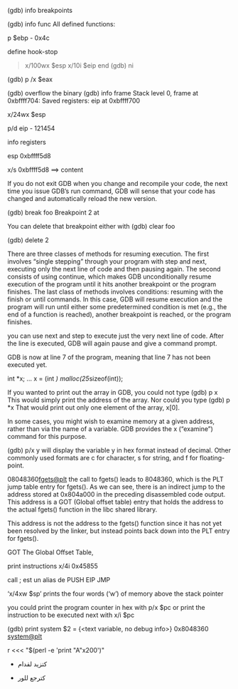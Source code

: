 (gdb) info breakpoints

(gdb) info func
All defined functions:

p $ebp - 0x4c

define hook-stop

>x/100wx $esp
>x/10i $eip
>end
(gdb) ni

(gdb) p /x $eax




(gdb) overflow the binary
(gdb) info frame
Stack level 0, frame at 0xbffff704:
 Saved registers:
  eip at 0xbffff700

x/24wx $esp

p/d eip - 121454



info registers

esp            0xbffff5d8

x/s 0xbffff5d8 ==> content 


If you do not exit GDB when you change and recompile your code, the next time you issue GDB’s run command, GDB will sense that your code has changed and automatically reload the new version.


(gdb) break foo
Breakpoint 2 at

You can delete that breakpoint either with
(gdb) clear foo

(gdb) delete 2



There are three classes of methods for resuming execution. The first involves “single stepping” through your program with step and next, executing only the next line of code and then pausing again. The second consists of using continue, which makes GDB unconditionally resume execution of the program until it hits another breakpoint or the program finishes. The last class of methods involves conditions: resuming with the finish or until commands. In this case, GDB will resume execution and the program will run until either some predetermined condition is met (e.g., the end of a function is reached), another breakpoint is reached, or the program finishes.

 you can use next and step to execute just the very next line of code. After the line is executed, GDB will again pause and give a command prompt.

GDB is now at line 7 of the program, meaning that line 7 has not been executed yet.


int *x;
...
x = (int *) malloc(25*sizeof(int));

If you wanted to print out the array in GDB, you could not type
(gdb) p x
This would simply print the address of the array. Nor could you type
(gdb) p *x
That would print out only one element of the array, x[0]. 



In some cases, you might wish to examine memory at a given address, rather than via the name of a variable. GDB provides the x (“examine”) command for this purpose. 

(gdb) p/x y
will display the variable y in hex format instead of decimal. Other commonly used formats are c for character, s for string, and f for floating-point.


08048360<fgets@plt>
the call to fgets() leads to 8048360, which is the PLT jump table entry for fgets(). As we can see, there is an indirect jump to the address stored at 0x804a000 in the preceding disassembled code output. This address is a GOT (Global offset table) entry that holds the address to the actual fgets() function in the libc
shared library.

This address is not the address to the fgets() function since it has not yet been resolved by the linker, but instead points back down into the PLT entry for fgets().




GOT The Global Offset Table,

print instructions
x/4i 0x45855


call <adresse>
; est un alias de
PUSH EIP
JMP <adresse>

‘x/4xw $sp’ prints the four words (‘w’) of memory above the stack pointer 

you could print the program counter in hex with
p/x $pc
or print the instruction to be executed next with
x/i $pc


(gdb) print system
$2 = {<text variable, no debug info>} 0x8048360 <system@plt>


r <<< "$(perl -e 'print "A"x200')"


- كتزيد لقدام
+ كترجع للور